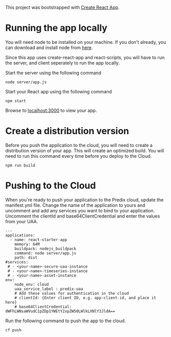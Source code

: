 This project was bootstrapped with [Create React App](https://github.com/facebookincubator/create-react-app).

# Running the app locally

You will need node to be installed on your machine. If you don't already, you can download and install node from <a href="https://nodejs.org/en/download/">here</a>.

Since this app uses create-react-app and react-scripts, you will have to run the server, and client seperately to run the app locally.

Start the server using the following command
```
node server/app.js
```

Start your React app using the following command
```
npm start
```

Browse to <a href="http://localhost:3000">localhost:3000</a> to view your app.

# Create a distribution version

Before you push the application to the cloud, you will need to create a distribution version of your app. This will create an optimized build. You will need to run this command every time before you deploy to the Cloud.

```
npm run build
```

# Pushing to the Cloud

When you're ready to push your application to the Predix cloud, update the manifest.yml file. Change the name of the application to yours and uncomment and add any services you want to bind to your application. Uncomment the clientId and base64ClientCredential and enter the values from your UAA.

```
---
applications:
  - name: react-starter-app
    memory: 64M
    buildpack: nodejs_buildpack
    command: node server/app.js
    path: dist
#services:
 # - <your-name>-secure-uaa-instance
 # - <your-name>-timeseries-instance
 # - <your-name>-asset-instance
env:
    node_env: cloud
    uaa_service_label : predix-uaa
    # Add these values for authentication in the cloud
    # clientId: {Enter client ID, e.g. app-client-id, and place it here}
    # base64ClientCredential: dWFhLWNsaWVudC1pZDp1YWEtY2xpZW50LWlkLXNlY3JldA==
```
Run the following command to push the app to the cloud.
```
cf push
```
